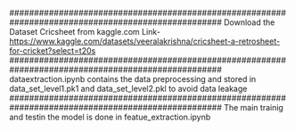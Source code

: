 ###################################################################################################
Download the Dataset Cricsheet from kaggle.com
Link-https://www.kaggle.com/datasets/veeralakrishna/cricsheet-a-retrosheet-for-cricket?select=t20s
###################################################################################################
dataextraction.ipynb contains the data preprocessing and stored in data_set_level1.pk1 and data_set_level2.pkl
to avoid data leakage 
###################################################################################################
The main trainig and testin the model is done in featue_extraction.ipynb

